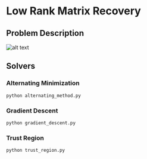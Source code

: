 
# Low Rank Matrix Recovery
## Problem Description

![alt text](https://raw.githubusercontent.com/LihangLiu/Numerical-Optimization/master/low-rank-matrix/screenshot-low-rank_matrix.png)


## Solvers
### Alternating Minimization
    python alternating_method.py
    
### Gradient Descent
    python gradient_descent.py
    
### Trust Region
    python trust_region.py
